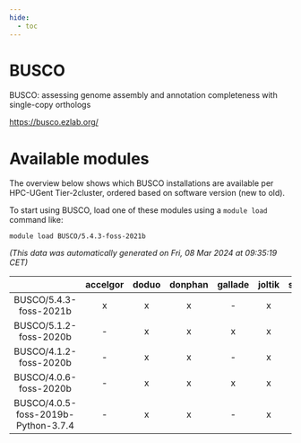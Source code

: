 ```yaml
---
hide:
  - toc
---
```


BUSCO
=====


BUSCO: assessing genome assembly and annotation completeness with single-copy orthologs

https://busco.ezlab.org/
# Available modules


The overview below shows which BUSCO installations are available per HPC-UGent Tier-2cluster, ordered based on software version (new to old).

To start using BUSCO, load one of these modules using a `module load` command like:

```shell
module load BUSCO/5.4.3-foss-2021b
```

*(This data was automatically generated on Fri, 08 Mar 2024 at 09:35:19 CET)*  

| |accelgor|doduo|donphan|gallade|joltik|skitty|
| :---: | :---: | :---: | :---: | :---: | :---: | :---: |
|BUSCO/5.4.3-foss-2021b|x|x|x|-|x|x|
|BUSCO/5.1.2-foss-2020b|-|x|x|x|x|-|
|BUSCO/4.1.2-foss-2020b|-|x|x|-|x|x|
|BUSCO/4.0.6-foss-2020b|-|x|x|x|x|x|
|BUSCO/4.0.5-foss-2019b-Python-3.7.4|-|x|x|-|x|x|
